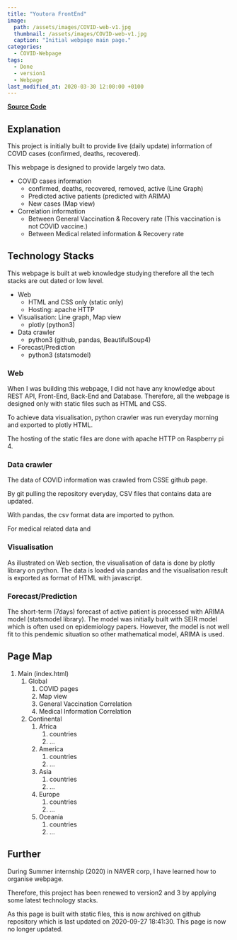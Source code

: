 ```yaml
---
title: "Youtora FrontEnd"
image: 
  path: /assets/images/COVID-web-v1.jpg
  thumbnail: /assets/images/COVID-web-v1.jpg
  caption: "Initial webpage main page."
categories: 
  - COVID-Webpage
tags:
  - Done
  - version1
  - Webpage
last_modified_at: 2020-03-30 12:00:00 +0100
---
```


[**Source Code**](https://github.com/ArtemisDicoTiar/covid_blog_initial)

## Explanation

This project is initially built to provide live (daily update) information of COVID cases (confirmed, deaths, recovered). 

This webpage is designed to provide largely two data.

- COVID cases information 
  - confirmed, deaths, recovered, removed, active (Line Graph)
  - Predicted active patients (predicted with ARIMA)
  - New cases (Map view)
- Correlation information
  - Between General Vaccination & Recovery rate (This vaccination is not COVID vaccine.)
  - Between Medical related information & Recovery rate

## Technology Stacks

This webpage is built at web knowledge studying therefore all the tech stacks are out dated or low level.

* Web
  * HTML and CSS only (static only)
  * Hosting: apache HTTP
* Visualisation: Line graph, Map view
  * plotly (python3)
* Data crawler
  * python3 (github, pandas, BeautifulSoup4)
* Forecast/Prediction
  * python3 (statsmodel)

### Web

When I was building this webpage, I did not have any knowledge about REST API, Front-End, Back-End and Database. Therefore, all the webpage is designed only with static files such as HTML and CSS. 

To achieve data visualisation, python crawler was run everyday morning and exported to plotly HTML.

The hosting of the static files are done with apache HTTP on Raspberry pi 4.

### Data crawler

The data of COVID information was crawled from CSSE github page.

By git pulling the repository everyday, CSV files that contains data are updated.

With pandas, the csv format data are imported to python.

For medical related data and 

### Visualisation

As illustrated on Web section, the visualisation of data is done by plotly library on python. The data is loaded via pandas and the visualisation result is exported as format of HTML with javascript.

### Forecast/Prediction

The short-term (7days) forecast of active patient is processed with ARIMA model (statsmodel library). The model was initially built with SEIR model which is often used on epidemiology papers. However, the model is not well fit to this pendemic situation so other mathematical model, ARIMA is used.

## Page Map

1. Main (index.html) 
   1. Global
      1. COVID pages
      2. Map view
      3. General Vaccination Correlation
      4. Medical Information Correlation
   2. Continental
      1. Africa
         1. countries
         2. ...
      2. America
         1. countries
         2. ...
      3. Asia
         1. countries
         2. ...
      4. Europe
         1. countries
         2. ...
      5. Oceania
         1. countries
         2. ...

## Further 

During Summer internship (2020) in NAVER corp, I have learned how to organise webpage.

Therefore, this project has been renewed to version2 and 3 by applying some latest technology stacks.

As this page is built with static files, this is now archived on github repository which is last updated on 2020-09-27 18:41:30. This page is now no longer updated.
